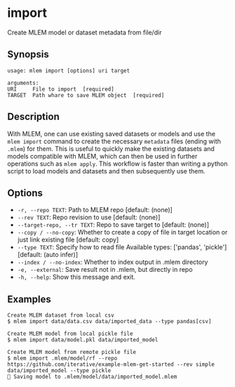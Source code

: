 # import

Create MLEM model or dataset metadata from file/dir

## Synopsis

```usage
usage: mlem import [options] uri target

arguments:
URI     File to import  [required]
TARGET  Path whare to save MLEM object  [required]
```

## Description

With MLEM, one can use existing saved datasets or models and use the
`mlem import` command to create the necessary `metadata` files (ending with
`.mlem`) for them. This is useful to quickly make the existing datasets and
models compatible with MLEM, which can then be used in further operations such
as `mlem apply`. This workflow is faster than writing a python script to load
models and datasets and then subsequently use them.

## Options

- `-r, --repo TEXT`: Path to MLEM repo [default: (none)]
- `--rev TEXT`: Repo revision to use [default: (none)]
- `--target-repo, --tr TEXT`: Repo to save target to [default: (none)]
- `--copy / --no-copy`: Whether to create a copy of file in target location or
  just link existing file [default: copy]
- `--type TEXT`: Specify how to read file Available types: ['pandas', 'pickle']
  [default: (auto infer)]
- `--index / --no-index`: Whether to index output in .mlem directory
- `-e, --external`: Save result not in .mlem, but directly in repo
- `-h, --help`: Show this message and exit.

## Examples

```mlem
Create MLEM dataset from local csv
$ mlem import data/data.csv data/imported_data --type pandas[csv]

Create MLEM model from local pickle file
$ mlem import data/model.pkl data/imported_model

Create MLEM model from remote pickle file
$ mlem import .mlem/model/rf --repo https://github.com/iterative/example-mlem-get-started --rev simple data/imported_model --type pickle
💾 Saving model to .mlem/model/data/imported_model.mlem
```

